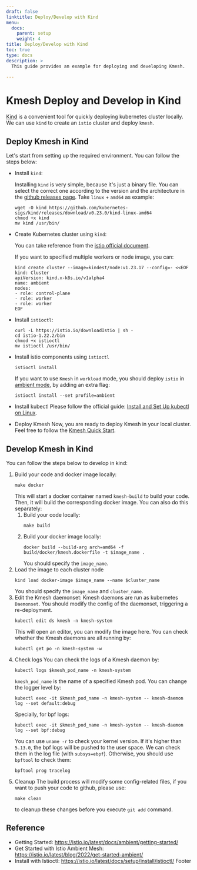 ```yaml
---
draft: false
linktitle: Deploy/Develop with Kind
menu:
  docs:
    parent: setup
    weight: 4
title: Deploy/Develop with Kind
toc: true
type: docs
description: >
  This guide provides an example for deploying and developing Kmesh.

---
```

# Kmesh Deploy and Develop in Kind

[Kind](https://github.com/kubernetes-sigs/kind) is a convenient tool for quickly deploying kubernetes cluster locally. We can use `kind` to create an `istio` cluster and deploy `kmesh`.

## Deploy Kmesh in Kind

Let's start from setting up the required environment. You can follow the steps below:

+ Install `kind`:

    Installing `kind` is very simple, because it's just a binary file. You can select the correct one according to the version and the architecture in the [github releases page](https://github.com/kubernetes-sigs/kind/releases). Take `linux` + `amd64` as example:

    ```shell
    wget -O kind https://github.com/kubernetes-sigs/kind/releases/download/v0.23.0/kind-linux-amd64
    chmod +x kind
    mv kind /usr/bin/
    ```

+ Create Kubernetes cluster using `kind`:

    You can take reference from the [istio official document](https://istio.io/latest/docs/setup/platform-setup/kind/).

    If you want to specified multiple workers or node image, you can:

    ```shell
    kind create cluster --image=kindest/node:v1.23.17 --config=- <<EOF
    kind: Cluster
    apiVersion: kind.x-k8s.io/v1alpha4
    name: ambient
    nodes:
    - role: control-plane
    - role: worker
    - role: worker
    EOF
    ```
+ Install `istioctl`:
    ```shell
    curl -L https://istio.io/downloadIstio | sh -
    cd istio-1.22.2/bin
    chmod +x istioctl
    mv istioctl /usr/bin/
    ```
+ Install istio components using `istioctl`
    ```shell
    istioctl install
    ```
    If you want to use `Kmesh` in `workload` mode, you should deploy `istio` in [ambient mode](https://istio.io/latest/docs/ambient/overview/), by adding an extra flag:
    ```shell
    istioctl install --set profile=ambient 
    ```
+ Install kubectl
    Please follow the official guide: [Install and Set Up kubectl on Linux](https://kubernetes.io/docs/tasks/tools/install-kubectl-linux/).
+ Deploy Kmesh
    Now, you are ready to deploy Kmesh in your local cluster. Feel free to follow the [Kmesh Quick Start](https://kmesh.net/en/docs/setup/quickstart/).
## Develop Kmesh in Kind
You can follow the steps below to develop in kind:
1. Build your code and docker image locally:
    ```
    make docker
    ```
    This will start a docker container named `kmesh-build` to build your code. Then, it will build the corresponding docker image.
    You can also do this separately:
   1. Build your code locally:
       ```shell
       make build
       ``` 
   2. Build your docker image locally:
       ```shell
       docker build --build-arg arch=amd64 -f build/docker/kmesh.dockerfile -t $image_name .
       ```
       You should specify the `image_name`.
2. Load the image to each cluster node
    ```shell
    kind load docker-image $image_name --name $cluster_name
    ```
    You should specify the `image_name` and `cluster_name`.
3. Edit the Kmesh daemonset:
    Kmesh daemons are run as kubernetes `Daemonset`. You should modify the config of the daemonset, triggering a re-deployment.
    ```shell
    kubectl edit ds kmesh -n kmesh-system
    ```
    This will open an editor, you can modify the image here.
    You can check whether the Kmesh daemons are all running by:
    ```shell
    kubectl get po -n kmesh-system -w
    ```
4. Check logs
    You can check the logs of a Kmesh daemon by:
    ```shell
    kubectl logs $kmesh_pod_name -n kmesh-system
    ```
    `kmesh_pod_name` is the name of a specified Kmesh pod.
    You can change the logger level by:
    ```shell
    kubectl exec -it $kmesh_pod_name -n kmesh-system -- kmesh-daemon log --set default:debug
    ```
    Specially, for bpf logs:
    ```shell
    kubectl exec -it $kmesh_pod_name -n kmesh-system -- kmesh-daemon log --set bpf:debug
    ```
    You can use `uname -r` to check your kernel version. If it's higher than `5.13.0`, the bpf logs will be pushed to the user space. We can check them in the log file (with `subsys=ebpf`). Otherwise, you should use `bpftool` to check them:
    ```
    bpftool prog tracelog
    ```
5. Cleanup
    The build process will modify some config-related files, if you want to push your code to github, please use:
    ```shell
    make clean
    ```
    to cleanup these changes before you execute `git add` command.
## Reference
+ Getting Started: https://istio.io/latest/docs/ambient/getting-started/
+ Get Started with Istio Ambient Mesh: https://istio.io/latest/blog/2022/get-started-ambient/
+ Install with Istioctl: https://istio.io/latest/docs/setup/install/istioctl/
Footer
